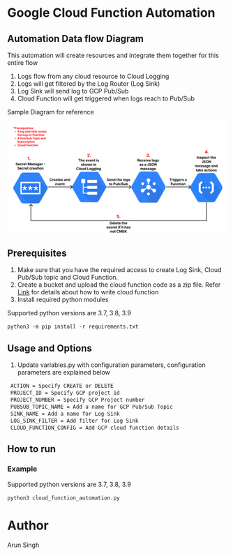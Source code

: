 # Google Cloud Function Automation 
## Automation Data flow Diagram
This automation will create resources and integrate them together for this entire flow
1. Logs flow from any cloud resource to Cloud Logging
2. Logs will get filtered by the Log Router (Log Sink)
3. Log Sink will send log to GCP Pub/Sub
4. Cloud Function will get triggered when logs reach to Pub/Sub

Sample Diagram for reference 

![img.png](img.png)
## Prerequisites
1. Make sure that you have the required access to create Log Sink, Cloud Pub/Sub topic and Cloud Function.
2. Create a bucket and upload the cloud function code as a zip file. 
Refer [Link](https://cloud.google.com/functions/docs/writing#functions-writing-helloworld-http-python)
for details about how to write cloud function
3. Install required python modules

Supported python versions are 3.7, 3.8, 3.9
```commandline
python3 -m pip install -r requirements.txt
```
## Usage and Options

1. Update variables.py with configuration parameters, configuration parameters are explained below
```text
 ACTION = Specify CREATE or DELETE
 PROJECT_ID = Specify GCP project id
 PROJECT_NUMBER = Specify GCP Project number
 PUBSUB_TOPIC_NAME = Add a name for GCP Pub/Sub Topic
 SINK_NAME = Add a name for Log Sink
 LOG_SINK_FILTER = Add filter for Log Sink
 CLOUD_FUNCTION_CONFIG = Add GCP cloud function details
```

## How to run

### Example
Supported python versions are 3.7, 3.8, 3.9
```commandline
python3 cloud_function_automation.py
```

# Author

Arun Singh